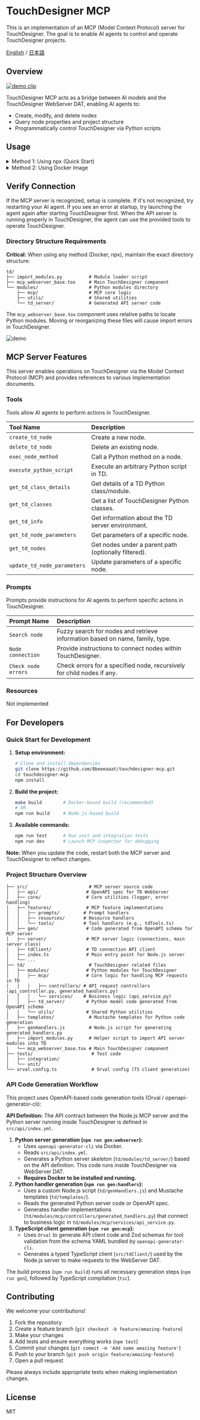 # TouchDesigner MCP

This is an implementation of an MCP (Model Context Protocol) server for TouchDesigner. The goal is to enable AI agents to control and operate TouchDesigner projects.

[English](https://github.com/8beeeaaat/touchdesigner-mcp/blob/main/README.md) / [日本語](https://github.com/8beeeaaat/touchdesigner-mcp/blob/main/README.ja.md)

## Overview

[![demo clip](https://github.com/8beeeaaat/touchdesigner-mcp/blob/main/assets/particle_on_youtube.png)](https://youtu.be/V2znaqGU7f4?si=6HDFbcBHCFPdttkM&t=635)

TouchDesigner MCP acts as a bridge between AI models and the TouchDesigner WebServer DAT, enabling AI agents to:
- Create, modify, and delete nodes
- Query node properties and project structure
- Programmatically control TouchDesigner via Python scripts

## Usage

<details>
  <summary>Method 1: Using npx (Quick Start)</summary>

*Requires Node.js to be installed*

#### 1. Install the API Server in Your TouchDesigner Project:

Since you're using npx, you'll need to download the TouchDesigner components separately:
1. Download `touchdesigner-mcp-td.zip` from the [releases page](https://github.com/8beeeaaat/touchdesigner-mcp/releases)
2. Extract the zip file to get the directory
3. Import `mcp_webserver_base.tox` from the extracted files directly under the TouchDesigner project you want to control.
Example: Place it as `/project1/mcp_webserver_base`

**⚠️ Important:** The directory structure must be preserved exactly as extracted. The `mcp_webserver_base.tox` component references relative paths to the `modules/` directory and other files. Do not move or reorganize files within the extracted directory.

#### 2. Configure your AI agent:

*Example for Claude Desktop*
```json
{
  "mcpServers": {
    "touchdesigner": {
      "command": "npx",
      "args": [
        "-y",
        "touchdesigner-mcp-server@prerelease",
        "--stdio"
      ]
    }
  }
}
```

**Note:** You can customize the TouchDesigner server connection by adding `--host` and `--port` arguments:
```json
"args": [
  "-y",
  "touchdesigner-mcp-server@prerelease",
  "--stdio",
  "--host=http://custom_host",
  "--port=9982"
]
```
</details>

<details>
  <summary>Method 2: Using Docker Image</summary>

  [![tutorial](https://github.com/8beeeaaat/touchdesigner-mcp/blob/main/assets/tutorial_docker.png)](https://www.youtube.com/watch?v=BRWoIEVb0TU)

  #### 1. Clone the repository:
  ```bash
  git clone https://github.com/8beeeaaat/touchdesigner-mcp.git
  cd touchdesigner-mcp
  ```

  #### 2. Build the Docker image:
  ```bash
  git clone https://github.com/8beeeaaat/touchdesigner-mcp.git
  cd touchdesigner-mcp
  make build
  ```

  #### 3. Install the API Server in Your TouchDesigner Project:

  Start TouchDesigner and import the `td/mcp_webserver_base.tox` component directly under the TouchDesigner project you want to control.
  Example: Place it as `/project1/mcp_webserver_base`

  Importing the tox will trigger the `td/import_modules.py` script, which loads modules such as API server controllers.

  ![import](https://github.com/8beeeaaat/touchdesigner-mcp/blob/main/assets/import.png)

  You can check boot logs by opening the Textport from the TouchDesigner menu.

  ![import](https://github.com/8beeeaaat/touchdesigner-mcp/blob/main/assets/textport.png)

  #### 4. Start the MCP server container with your TouchDesigner configuration

  ```bash
  docker-compose up -d
  ```

  #### 5. Configure your AI agent to use the Docker container:

  *Example for Claude Desktop*
  ```json
  {
    "mcpServers": {
      "touchdesigner": {
        "command": "docker",
        "args": [
          "compose",
          "-f",
          "/path/to/your/touchdesigner-mcp/docker-compose.yml",
          "exec",
          "-i",
          "touchdesigner-mcp-server",
          "node",
          "dist/cli.js",
          "--stdio",
          "--host=http://host.docker.internal"
        ]
      }
    }
  }
  ```

  *On Windows systems, include the drive letter like C: e.g. `C:\\path\\to\\your\\touchdesigner-mcp\\docker-compose.yml`*

**Note:** You can customize the TouchDesigner server connection by adding `--host` and `--port` arguments:
  ```json
"args": [
  ...,
  "--stdio",
  "--host=http://host.docker.internal",
  "--port=9982"
]
  ```
</details>


## Verify Connection

If the MCP server is recognized, setup is complete.
If it's not recognized, try restarting your AI agent.
If you see an error at startup, try launching the agent again after starting TouchDesigner first.
When the API server is running properly in TouchDesigner, the agent can use the provided tools to operate TouchDesigner.

### Directory Structure Requirements

**Critical:** When using any method (Docker, npx), maintain the exact directory structure:

```
td/
├── import_modules.py          # Module loader script
├── mcp_webserver_base.tox     # Main TouchDesigner component
└── modules/                   # Python modules directory
    ├── mcp/                   # MCP core logic
    ├── utils/                 # Shared utilities
    └── td_server/             # Generated API server code
```

The `mcp_webserver_base.tox` component uses relative paths to locate Python modules. Moving or reorganizing these files will cause import errors in TouchDesigner.

![demo](https://github.com/8beeeaaat/touchdesigner-mcp/blob/main/assets/nodes_list.png)


## MCP Server Features

This server enables operations on TouchDesigner via the Model Context Protocol (MCP) and provides references to various implementation documents.

### Tools

Tools allow AI agents to perform actions in TouchDesigner.

| Tool Name                | Description                                                        |
| :---------------------- | :----------------------------------------------------------------- |
| `create_td_node`        | Create a new node.                                                 |
| `delete_td_node`        | Delete an existing node.                                           |
| `exec_node_method`      | Call a Python method on a node.                                    |
| `execute_python_script` | Execute an arbitrary Python script in TD.                          |
| `get_td_class_details`  | Get details of a TD Python class/module.                           |
| `get_td_classes`        | Get a list of TouchDesigner Python classes.                        |
| `get_td_info`           | Get information about the TD server environment.                   |
| `get_td_node_parameters`| Get parameters of a specific node.                                 |
| `get_td_nodes`          | Get nodes under a parent path (optionally filtered).               |
| `update_td_node_parameters` | Update parameters of a specific node.                        |

### Prompts

Prompts provide instructions for AI agents to perform specific actions in TouchDesigner.

| Prompt Name         | Description                                                                 |
| :------------------| :-------------------------------------------------------------------------- |
| `Search node`      | Fuzzy search for nodes and retrieve information based on name, family, type. |
| `Node connection`  | Provide instructions to connect nodes within TouchDesigner.                 |
| `Check node errors`| Check errors for a specified node, recursively for child nodes if any.      |

### Resources

Not implemented


## For Developers

### Quick Start for Development

1. **Setup environment:**
   ```bash
   # Clone and install dependencies
   git clone https://github.com/8beeeaaat/touchdesigner-mcp.git
   cd touchdesigner-mcp
   npm install
   ```

2. **Build the project:**
   ```bash
   make build        # Docker-based build (recommended)
   # OR
   npm run build     # Node.js-based build
   ```

3. **Available commands:**
   ```bash
   npm run test      # Run unit and integration tests
   npm run dev       # Launch MCP inspector for debugging
   ```

**Note:** When you update the code, restart both the MCP server and TouchDesigner to reflect changes.

### Project Structure Overview

```
├── src/                       # MCP server source code
│   ├── api/                  # OpenAPI spec for TD WebServer
│   ├── core/                 # Core utilities (logger, error handling)
│   ├── features/             # MCP feature implementations
│   │   ├── prompts/         # Prompt handlers
│   │   ├── resources/       # Resource handlers
│   │   └── tools/           # Tool handlers (e.g., tdTools.ts)
│   ├── gen/                  # Code generated from OpenAPI schema for MCP server
│   ├── server/               # MCP server logic (connections, main server class)
│   ├── tdClient/             # TD connection API client
│   ├── index.ts              # Main entry point for Node.js server
│   └── ...
├── td/                        # TouchDesigner related files
│   ├── modules/              # Python modules for TouchDesigner
│   │   ├── mcp/              # Core logic for handling MCP requests in TD
│   │   │   ├── controllers/ # API request controllers (api_controller.py, generated_handlers.py)
│   │   │   └── services/    # Business logic (api_service.py)
│   │   ├── td_server/        # Python model code generated from OpenAPI schema
│   │   └── utils/            # Shared Python utilities
│   ├── templates/             # Mustache templates for Python code generation
│   ├── genHandlers.js         # Node.js script for generating generated_handlers.py
│   ├── import_modules.py      # Helper script to import API server modules into TD
│   └── mcp_webserver_base.tox # Main TouchDesigner component
├── tests/                      # Test code
│   ├── integration/
│   └── unit/
└── orval.config.ts             # Orval config (TS client generation)
```


### API Code Generation Workflow

This project uses OpenAPI-based code generation tools (Orval / openapi-generator-cli):

**API Definition:** The API contract between the Node.js MCP server and the Python server running inside TouchDesigner is defined in `src/api/index.yml`.

1.  **Python server generation (`npm run gen:webserver`):**
    *   Uses `openapi-generator-cli` via Docker.
    *   Reads `src/api/index.yml`.
    *   Generates a Python server skeleton (`td/modules/td_server/`) based on the API definition. This code runs inside TouchDesigner via WebServer DAT.
    *   **Requires Docker to be installed and running.**
2.  **Python handler generation (`npm run gen:handlers`):**
    *   Uses a custom Node.js script (`td/genHandlers.js`) and Mustache templates (`td/templates/`).
    *   Reads the generated Python server code or OpenAPI spec.
    *   Generates handler implementations (`td/modules/mcp/controllers/generated_handlers.py`) that connect to business logic in `td/modules/mcp/services/api_service.py`.
3.  **TypeScript client generation (`npm run gen:mcp`):**
    *   Uses `Orval` to generate API client code and Zod schemas for tool validation from the schema YAML bundled by `openapi-generator-cli`.
    *   Generates a typed TypeScript client (`src/tdClient/`) used by the Node.js server to make requests to the WebServer DAT.

The build process (`npm run build`) runs all necessary generation steps (`npm run gen`), followed by TypeScript compilation (`tsc`).

## Contributing

We welcome your contributions!

1. Fork the repository
2. Create a feature branch (`git checkout -b feature/amazing-feature`)
3. Make your changes
4. Add tests and ensure everything works (`npm test`)
5. Commit your changes (`git commit -m 'Add some amazing feature'`)
6. Push to your branch (`git push origin feature/amazing-feature`)
7. Open a pull request

Please always include appropriate tests when making implementation changes.

## License

MIT
